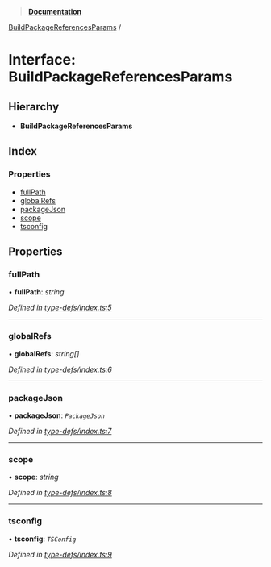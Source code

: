 > **[Documentation](../README.md)**

[BuildPackageReferencesParams](buildpackagereferencesparams.md) /

# Interface: BuildPackageReferencesParams

## Hierarchy

* **BuildPackageReferencesParams**

## Index

### Properties

* [fullPath](buildpackagereferencesparams.md#fullpath)
* [globalRefs](buildpackagereferencesparams.md#globalrefs)
* [packageJson](buildpackagereferencesparams.md#packagejson)
* [scope](buildpackagereferencesparams.md#scope)
* [tsconfig](buildpackagereferencesparams.md#tsconfig)

## Properties

###  fullPath

• **fullPath**: *string*

*Defined in [type-defs/index.ts:5](https://github.com/dylanaubrey/repodog/blob/699e9fd/packages/build-references/src/type-defs/index.ts#L5)*

___

###  globalRefs

• **globalRefs**: *string[]*

*Defined in [type-defs/index.ts:6](https://github.com/dylanaubrey/repodog/blob/699e9fd/packages/build-references/src/type-defs/index.ts#L6)*

___

###  packageJson

• **packageJson**: *`PackageJson`*

*Defined in [type-defs/index.ts:7](https://github.com/dylanaubrey/repodog/blob/699e9fd/packages/build-references/src/type-defs/index.ts#L7)*

___

###  scope

• **scope**: *string*

*Defined in [type-defs/index.ts:8](https://github.com/dylanaubrey/repodog/blob/699e9fd/packages/build-references/src/type-defs/index.ts#L8)*

___

###  tsconfig

• **tsconfig**: *`TSConfig`*

*Defined in [type-defs/index.ts:9](https://github.com/dylanaubrey/repodog/blob/699e9fd/packages/build-references/src/type-defs/index.ts#L9)*